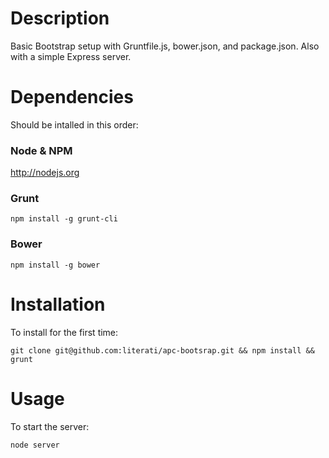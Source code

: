 # Description

Basic Bootstrap setup with Gruntfile.js, bower.json, and package.json. Also with a simple Express server.

# Dependencies
Should be intalled in this order:

### Node & NPM
http://nodejs.org

### Grunt
    npm install -g grunt-cli

### Bower
    npm install -g bower

# Installation

To install for the first time:

	git clone git@github.com:literati/apc-bootsrap.git && npm install && grunt

# Usage

To start the server:
	
	node server

